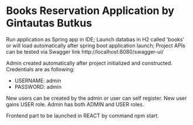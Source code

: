 # Books Reservation Application by Gintautas Butkus
Run application as Spring app in IDE;
Launch databas in H2 called 'books' or will load automatically after spring boot application launch;
Project APIs can be tested via Swagger link http://localhost:8080/swagger-ui/

Admin created automatically after project initialized and constructed. Credentials are as following:
  - USERNAME: admin
  - PASSWORD: admin

New users can be created by the admin or user can self register. New user gains USER role. Admin has both ADMIN and USER roles.

  Frontend part to be launched in REACT by command npm start.


